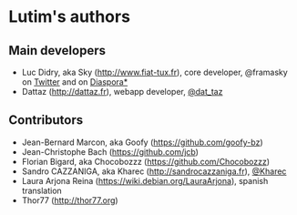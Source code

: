 # Lutim's authors

## Main developers

* Luc Didry, aka Sky (<http://www.fiat-tux.fr>), core developer, @framasky on [Twitter](https://twitter.com/framasky) and on [Diaspora*](https://framasphere.org/public/framasky)
* Dattaz (<http://dattaz.fr>), webapp developer, [@dat_taz](https://twitter.com/dat_taz)

## Contributors

* Jean-Bernard Marcon, aka Goofy (<https://github.com/goofy-bz>)
* Jean-Christophe Bach (<https://github.com/jcb>)
* Florian Bigard, aka Chocobozzz (<https://github.com/Chocobozzz>)
* Sandro CAZZANIGA, aka Kharec (<http://sandrocazzaniga.fr>), [@Kharec](https://twitter.com/Kharec)
* Laura Arjona Reina (<https://wiki.debian.org/LauraArjona>), spanish translation
* Thor77 (<http://thor77.org>)
